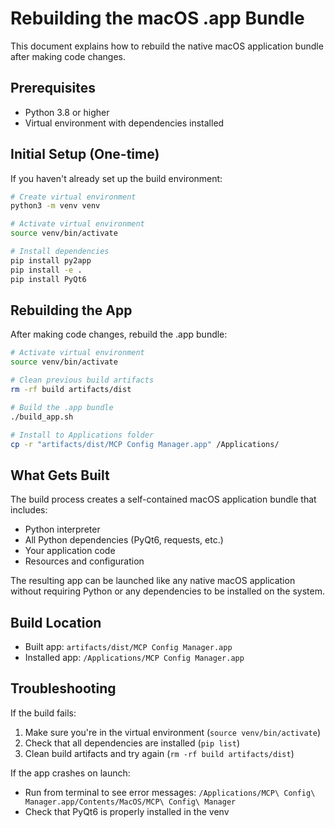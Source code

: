 # Rebuilding the macOS .app Bundle

This document explains how to rebuild the native macOS application bundle after making code changes.

## Prerequisites

- Python 3.8 or higher
- Virtual environment with dependencies installed

## Initial Setup (One-time)

If you haven't already set up the build environment:

```bash
# Create virtual environment
python3 -m venv venv

# Activate virtual environment
source venv/bin/activate

# Install dependencies
pip install py2app
pip install -e .
pip install PyQt6
```

## Rebuilding the App

After making code changes, rebuild the .app bundle:

```bash
# Activate virtual environment
source venv/bin/activate

# Clean previous build artifacts
rm -rf build artifacts/dist

# Build the .app bundle
./build_app.sh

# Install to Applications folder
cp -r "artifacts/dist/MCP Config Manager.app" /Applications/
```

## What Gets Built

The build process creates a self-contained macOS application bundle that includes:
- Python interpreter
- All Python dependencies (PyQt6, requests, etc.)
- Your application code
- Resources and configuration

The resulting app can be launched like any native macOS application without requiring Python or any dependencies to be installed on the system.

## Build Location

- Built app: `artifacts/dist/MCP Config Manager.app`
- Installed app: `/Applications/MCP Config Manager.app`

## Troubleshooting

If the build fails:

1. Make sure you're in the virtual environment (`source venv/bin/activate`)
2. Check that all dependencies are installed (`pip list`)
3. Clean build artifacts and try again (`rm -rf build artifacts/dist`)

If the app crashes on launch:
- Run from terminal to see error messages: `/Applications/MCP\ Config\ Manager.app/Contents/MacOS/MCP\ Config\ Manager`
- Check that PyQt6 is properly installed in the venv
